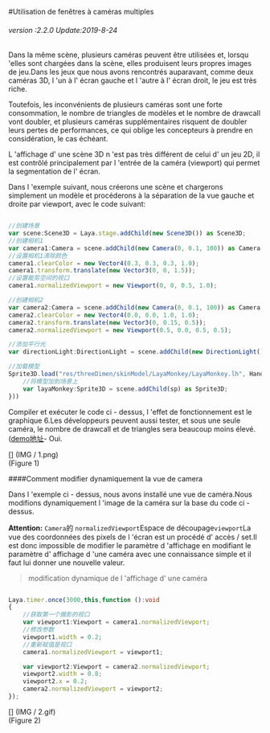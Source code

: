 #Utilisation de fenêtres à caméras multiples

###### *version :2.2.0   Update:2019-8-24*

Dans la même scène, plusieurs caméras peuvent être utilisées et, lorsqu 'elles sont chargées dans la scène, elles produisent leurs propres images de jeu.Dans les jeux que nous avons rencontrés auparavant, comme deux caméras 3D, l 'un à l' écran gauche et l 'autre à l' écran droit, le jeu est très riche.

Toutefois, les inconvénients de plusieurs caméras sont une forte consommation, le nombre de triangles de modèles et le nombre de drawcall vont doubler, et plusieurs caméras supplémentaires risquent de doubler leurs pertes de performances, ce qui oblige les concepteurs à prendre en considération, le cas échéant.

L 'affichage d' une scène 3D n 'est pas très différent de celui d' un jeu 2D, il est contrôlé principalement par l 'entrée de la caméra (viewport) qui permet la segmentation de l' écran.

Dans l 'exemple suivant, nous créerons une scène et chargerons simplement un modèle et procéderons à la séparation de la vue gauche et droite par viewport, avec le code suivant:


```typescript

//创建场景
var scene:Scene3D = Laya.stage.addChild(new Scene3D()) as Scene3D;
//创建相机1
var camera1:Camera = scene.addChild(new Camera(0, 0.1, 100)) as Camera;
//设置相机1清除颜色
camera1.clearColor = new Vector4(0.3, 0.3, 0.3, 1.0);
camera1.transform.translate(new Vector3(0, 0, 1.5));
//设置裁剪空间的视口
camera1.normalizedViewport = new Viewport(0, 0, 0.5, 1.0);

//创建相机2
var camera2:Camera = scene.addChild(new Camera(0, 0.1, 100)) as Camera;
camera2.clearColor = new Vector4(0.0, 0.0, 1.0, 1.0);
camera2.transform.translate(new Vector3(0, 0.15, 0.5));
camera2.normalizedViewport = new Viewport(0.5, 0.0, 0.5, 0.5);

//添加平行光
var directionLight:DirectionLight = scene.addChild(new DirectionLight()) as DirectionLight;

//加载模型
Sprite3D.load("res/threeDimen/skinModel/LayaMonkey/LayaMonkey.lh", Handler.create(null, function(sp:Sprite3D):void {
    //将模型加到场景上
    var layaMonkey:Sprite3D = scene.addChild(sp) as Sprite3D;
}))
```


Compiler et exécuter le code ci - dessus, l 'effet de fonctionnement est le graphique 6.Les développeurs peuvent aussi tester, et sous une seule caméra, le nombre de drawcall et de triangles sera beaucoup moins élevé.([demo地址](https://layaair.ldc.layabox.com/demo2/?language=ch&category=3d&group=Camera&name=MultiCamera)- Oui.

[] (IMG / 1.png) <br > (Figure 1)

####Comment modifier dynamiquement la vue de camera

Dans l 'exemple ci - dessus, nous avons installé une vue de caméra.Nous modifions dynamiquement l 'image de la caméra sur la base du code ci - dessus.

**Attention:** `Camera`的 `normalizedViewport`Espace de découpage`viewport`La vue des coordonnées des pixels de l 'écran est un procédé d' accès / set.Il est donc impossible de modifier le paramètre d 'affichage en modifiant le paramètre d' affichage d 'une caméra avec une connaissance simple et il faut lui donner une nouvelle valeur.

> modification dynamique de l 'affichage d' une caméra


```typescript

Laya.timer.once(3000,this,function ():void 
{	
    //获取第一个摄影的视口
    var viewport1:Viewport = camera1.normalizedViewport;
    //修改参数
    viewport1.width = 0.2;
    //重新赋值是视口
    camera1.normalizedViewport = viewport1;

    var viewport2:Viewport = camera2.normalizedViewport;
    viewport2.width = 0.8;
    viewport2.x = 0.2;
    camera2.normalizedViewport = viewport2;
});
```


[] (IMG / 2.gif) <br > (Figure 2)